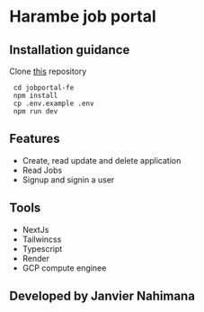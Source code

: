 # Harambe job portal

   


## Installation guidance
 
 Clone [this](https://github.com/nahimanajz/jobportal) repository

```
 cd jobportal-fe
 npm install
 cp .env.example .env
 npm run dev

 ```
 ## Features

 - Create, read update and delete application
 - Read Jobs
 - Signup and signin a user 

## Tools

 - NextJs
 - Tailwincss
 - Typescript
 - Render
 - GCP compute enginee
 ## Developed by Janvier Nahimana
